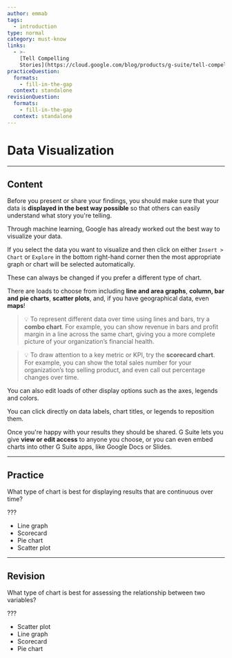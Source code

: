 ```yaml
---
author: emmab
tags:
  - introduction
type: normal
category: must-know
links:
  - >-
    [Tell Compelling
    Stories](https://cloud.google.com/blog/products/g-suite/tell-compelling-stories-with-your-data-using-google-sheets){website}
practiceQuestion:
  formats:
    - fill-in-the-gap
  context: standalone
revisionQuestion:
  formats:
    - fill-in-the-gap
  context: standalone
---
```


# Data Visualization


---

## Content

Before you present or share your findings, you should make sure that your data is **displayed in the best way possible** so that others can easily understand what story you're telling.

Through machine learning, Google has already worked out the best way to visualize your data.

If you select the data you want to visualize and then click on either `Insert > Chart` or `Explore` in the bottom right-hand corner then the most appropriate graph or chart will be selected automatically.

These can always be changed if you prefer a different type of chart. 

There are loads to choose from including **line and area graphs**, **column, bar and pie charts**, **scatter plots**, and, if you have geographical data, even **maps**!

> 💡 To represent different data over time using lines and bars, try a **combo chart**. For example, you can show revenue in bars and profit margin in a line across the same chart, giving you a more complete picture of your organization’s financial health.

> 💡 To draw attention to a key metric or KPI, try the **scorecard chart**. For example, you can show the total sales number for your organization’s top selling product, and even call out percentage changes over time.

You can also edit loads of other display options such as the axes, legends and colors. 

You can click directly on data labels, chart titles, or legends to reposition them.

Once you're happy with your results they should be shared. G Suite lets you give **view or edit access** to anyone you choose, or you can even embed charts into other G Suite apps, like Google Docs or Slides.


---

## Practice

What type of chart is best for displaying results that are continuous over time?

???

- Line graph
- Scorecard
- Pie chart
- Scatter plot


---

## Revision

What type of chart is best for assessing the relationship between two variables?

???

- Scatter plot
- Line graph
- Scorecard
- Pie chart
